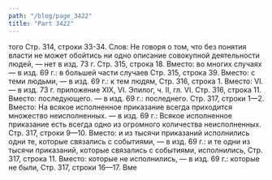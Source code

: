 ```yaml
---
path: "/blog/page_3422"
title: "Part 3422"
---
```


того
Стр. 314, строки 33-34.
Слов: Не говоря о том, что без понятия власти не может обойтись ни одно описание совокупной деятельности людей, — нет в изд. 73 г.
Стр. 315, строка 18.
Вместо: во многих случаях — в изд. 69 г.: в большей части случаев
Стр. 315, строка 39.
Вместо: с теми людьми, — в изд. 69 г.: к тем людям,
Стр. 316, строка 1.
Вместо: VI. — в изд. 73 г. приложение XIX, VI.
Эпилог, ч. II, гл. VI.
Стр. 316, строка 11.
Вместо: последующего. — в изд. 69 г.: последнего.
Стр. 317, строки 1—2.
Вместо: На всякое исполненное приказание всегда приходится множество неисполненных. — в изд. 69 г.: Всякое исполненное приказание есть всегда одно из огромного количества неисполненных.
Стр. 317, строки 9—10.
Вместо: и из тысячи приказаний исполнились одни те, которые связались с событиями, — в изд. 69 г.: и те одни из тысячи приказаний, которые связались с событиями, исполнились,
Стр. 317, строка 11.
Вместо: которые не исполнились, — в изд. 69 г.: которые не были,
Стр. 317, строки 16—17.
Вме
